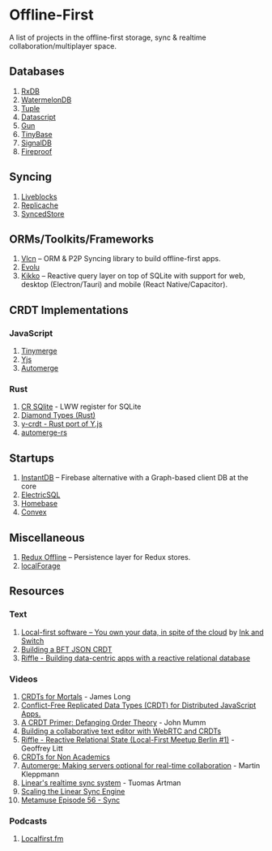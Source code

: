   # Offline-First

A list of projects in the offline-first storage, sync & realtime collaboration/multiplayer space.

## Databases

1. [RxDB](https://github.com/pubkey/rxdb)
2. [WatermelonDB](https://github.com/Nozbe/WatermelonDB)
3. [Tuple](https://github.com/ccorcos/tuple-database)
4. [Datascript](https://github.com/tonsky/datascript)
5. [Gun](https://github.com/amark/gun)
6. [TinyBase](https://tinybase.org/)
7. [SignalDB](https://signaldb.js.org/)
8. [Fireproof](https://use-fireproof.com/)

## Syncing
1. [Liveblocks](https://liveblocks.io)
2. [Replicache](https://replicache.dev/)
3. [SyncedStore](https://github.com/yousefed/SyncedStore)

## ORMs/Toolkits/Frameworks

1. [Vlcn](https://github.com/vlcn-io/vlcn-orm) – ORM & P2P Syncing library to build offline-first apps.
2. [Evolu](https://github.com/evoluhq/evolu)
3. [Kikko](https://github.com/kikko-land/kikko) – Reactive query layer on top of SQLite with support for web, desktop (Electron/Tauri) and mobile (React Native/Capacitor).

## CRDT Implementations

### JavaScript
1. [Tinymerge](https://github.com/siliconjungle/tiny-merge)
2. [Yjs](https://github.com/yjs/yjs)
3. [Automerge](https://github.com/automerge/automerge)

### Rust
1. [CR SQlite](https://github.com/vlcn-io/cr-sqlite) - LWW register for SQLite
2. [Diamond Types (Rust)](https://github.com/josephg/diamond-types)
3. [y-crdt - Rust port of Y.js](https://github.com/y-crdt/y-crdt)
4. [automerge-rs](https://github.com/automerge/automerge-rs)


## Startups

1. [InstantDB](https://instantdb.com) – Firebase alternative with a Graph-based client DB at the core
3. [ElectricSQL](https://electric-sql.com/)
4. [Homebase](https://homebase.io/)
5. [Convex](https://www.convex.dev/)

## Miscellaneous

1. [Redux Offline](https://github.com/redux-offline/redux-offline) – Persistence layer for Redux stores.
2. [localForage](https://github.com/localForage/localForage)

## Resources

### Text

1. [Local-first software – You own your data, in spite of the cloud](https://www.inkandswitch.com/local-first/) by [Ink and Switch](https://www.inkandswitch.com)
2. [Building a BFT JSON CRDT](https://jzhao.xyz/posts/bft-json-crdt/)
3. [Riffle - Building data-centric apps with a reactive relational database](https://riffle.systems/essays/prelude/)

### Videos

1. [CRDTs for Mortals](https://www.youtube.com/watch?v=DEcwa68f-jY) - James Long
2. [Conflict-Free Replicated Data Types (CRDT) for Distributed JavaScript Apps.](https://www.youtube.com/watch?v=M8-WFTjZoA0)
3. [A CRDT Primer: Defanging Order Theory](https://www.youtube.com/watch?v=OOlnp2bZVRs) - John Mumm
4. [Building a collaborative text editor with WebRTC and CRDTs](https://www.youtube.com/watch?v=hy0ePbpna5Y)
6. [​Riffle - Reactive Relational State (Local-First Meetup Berlin #1)](https://www.youtube.com/watch?v=zjl7CpG9h3w) - Geoffrey Litt
7. [CRDTs for Non Academics](https://www.youtube.com/watch?v=vBU70EjwGfw)
8. [Automerge: Making servers optional for real-time collaboration](https://www.youtube.com/watch?v=PHz17gwiOc8) - Martin Kleppmann
9. [Linear's realtime sync system](https://www.youtube.com/watch?v=WxK11RsLqp4&t=2169s) - Tuomas Artman
10. [Scaling the Linear Sync Engine](https://linear.app/blog/scaling-the-linear-sync-engine)
11. [Metamuse Episode 56 - Sync]([url](https://museapp.com/podcast/56-sync/)https://museapp.com/podcast/56-sync/)

### Podcasts
1. [Localfirst.fm](https://localfirst.fm/)
